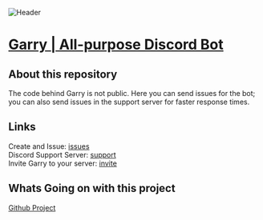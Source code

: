 ![Header](https://user-images.githubusercontent.com/71992428/153515029-09f974cc-d813-45af-9c7c-3a5b5e6d85d3.png)
# [Garry | All-purpose Discord Bot](https://www.garrybot.com/)
## About this repository
The code behind Garry is not public. Here you can send issues for the bot; you can also send issues in the support server for faster response times.

## Links
Create and Issue: [issues](https://github.com/JackAttack612/Garry/issues)  
Discord Support Server: [support](https://support.garrybot.com/)  
Invite Garry to your server: [invite](https://invite.garrybot.com/)  

## Whats Going on with this project
[Github Project](https://github.com/users/JackAttack612/projects/5)
